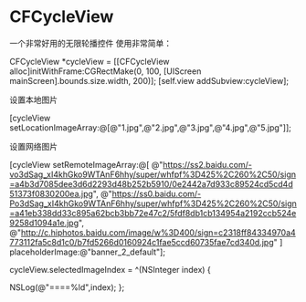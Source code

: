 # CFCycleView
一个非常好用的无限轮播控件
使用非常简单：

CFCycleView *cycleView = [[CFCycleView alloc]initWithFrame:CGRectMake(0, 100, [UIScreen mainScreen].bounds.size.width, 200)];
[self.view addSubview:cycleView];


设置本地图片

[cycleView setLocationImageArray:@[@"1.jpg",@"2.jpg",@"3.jpg",@"4.jpg",@"5.jpg"]];

设置网络图片

[cycleView setRemoteImageArray:@[
@"https://ss2.baidu.com/-vo3dSag_xI4khGko9WTAnF6hhy/super/whfpf%3D425%2C260%2C50/sign=a4b3d7085dee3d6d2293d48b252b5910/0e2442a7d933c89524cd5cd4d51373f0830200ea.jpg",
@"https://ss0.baidu.com/-Po3dSag_xI4khGko9WTAnF6hhy/super/whfpf%3D425%2C260%2C50/sign=a41eb338dd33c895a62bcb3bb72e47c2/5fdf8db1cb134954a2192ccb524e9258d1094a1e.jpg",
@"http://c.hiphotos.baidu.com/image/w%3D400/sign=c2318ff84334970a4773112fa5c8d1c0/b7fd5266d0160924c1fae5ccd60735fae7cd340d.jpg"
] placeholderImage:@"banner_2_default"];


cycleView.selectedImageIndex = ^(NSInteger index) {

NSLog(@"====%ld",index);
};
